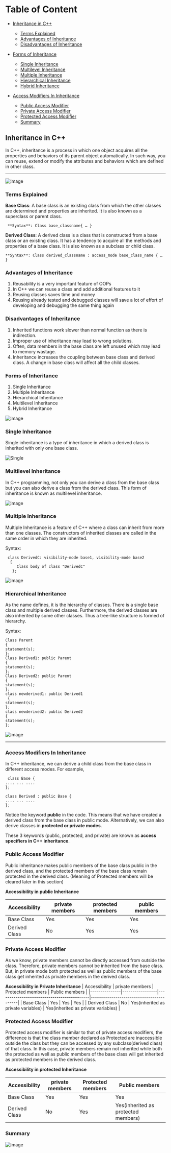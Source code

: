 # Table of Content

 - [Inheritance in C++](#inheritance-in-c++)
   - [Terms Explained](#terms-explained)
   - [Advantages of Inheritance](#advantages-of-inheritance)
   - [Disadvantages of Inheritance](#disadvantages-of-inheritance)


 - [Forms of Inheritance](#forms-of-inheritance)
   - [Single Inheritance](#single-inheritance)
   - [Multilevel Inheritance](#multilevel-inheritance)
   - [Multiple Inheritance](#multiple-inheritance)
   - [Hierarchical Inheritance](#hierarchical-inheritance)
   - [Hybrid Inheritance](#hybrid-inheritance)
   
 - [Access Modifiers In Inheritance](#access-modifiers-in-inheritance)
   - [Public Access Modifier](#public-access-modifier)
   - [Private Access Modifier](#private-access-modifier)
   - [Protected Access Modifier](#public-access-modifier)
   - [ Summary ](#summary)
   
## Inheritance in C++

In C++, inheritance is a process in which one object acquires all the properties and behaviors of its parent object automatically. In such way, you can reuse, extend or modify the attributes and behaviors which are defined in other class.<hr>

![image](https://user-images.githubusercontent.com/75986201/164527069-ee129246-bb61-4367-b32c-40380890acdc.png)


### Terms Explained
 **Base Class**:
     A base class is an existing class from which the other classes are determined and properties are inherited. It is also known as a superclass or parent      class.
     
     
     **Syntax**: Class base_classname{ … }
     
     
**Derived Class**:
    A derived class is a class that is constructed from a base class or an existing class. It has a tendency to acquire all the methods and properties of a base class. It is also known as a subclass or child class.
    
    
    **Syntax**: Class derived_classname : access_mode base_class_name { … }

### Advantages of Inheritance
1) Reusability is a very important feature of OOPs  
2) In C++ we can reuse a class and add additional features to it
3) Reusing classes saves time and money
4) Reusing already tested and debugged classes will save a lot of effort of developing and debugging the same thing again

### Disadvantages of Inheritance

1) Inherited functions work slower than normal function as there is indirection.
2) Improper use of inheritance may lead to wrong solutions.
3) Often, data members in the base class are left unused which may lead to memory wastage.
4) Inheritance increases the coupling between base class and derived class. A change in base class will affect all the child classes.

### Forms of Inheritance 

1) Single Inheritance
2) Multiple Inheritance
3) Hierarchical Inheritance
4) Multilevel Inheritance
5) Hybrid Inheritance



![image](https://user-images.githubusercontent.com/75986201/164524966-804e81ec-0346-4431-9ae2-dd6131df3399.png)

### Single Inheritance 

Single inheritance is a type of inheritance in which a derived class is inherited with only one base class.

![Single](https://user-images.githubusercontent.com/75986201/163713213-0003cadf-b331-41e4-9b0b-38910192d892.png)

### Multilevel Inheritance

In C++ programming, not only you can derive a class from the base class but you can also derive a class from the derived class. This form of inheritance is known as multilevel inheritance.

![image](https://user-images.githubusercontent.com/75986201/165105432-98665b12-40a4-4590-a5ff-19cd13bd27e3.png)


### Multiple Inheritance

Multiple Inheritance is a feature of C++ where a class can inherit from more than one classes.
The constructors of inherited classes are called in the same order in which they are inherited.

Syntax:

     class DerivedC: visibility-mode base1, visibility-mode base2
      {
         Class body of class "DerivedC"
       };
       
![image](https://user-images.githubusercontent.com/75986201/165782310-1f2e1f7b-ed2e-436f-91a5-63c46fb83346.png)

### Hierarchical Inheritance

As the name defines, it is the hierarchy of classes. There is a single base class and multiple derived classes. Furthermore, the derived classes are also inherited by some other classes. Thus a tree-like structure is formed of hierarchy.

Syntax:

    Class Parent  
    {  
    statement(s);  
    };  
    Class Derived1: public Parent  
    {  
    statement(s);  
    };  
    Class Derived2: public Parent  
    {  
    statement(s);  
    };  
    class newderived1: public Derived1  
     {  
    statement(s);  
    };  
    class newderived2: public Derived2  
    {  
    statement(s);  
    };  


![image](https://user-images.githubusercontent.com/75986201/166136241-4a70af10-bf66-40c3-b9ed-cb7826a9557e.png)


---------

### Access Modifiers In Inheritance

In C++ inheritance, we can derive a child class from the base class in different access modes. For example,

     class Base {
    .... ... ....
    };

    class Derived : public Base {
    .... ... ....
    };
Notice the keyword **public** in the code.
This means that we have created a derived class from the base class in public mode. Alternatively, we can also derive classes in **protected or private modes**.

These 3 keywords (public, protected, and private) are known as **access specifiers in C++ inheritance**.

### Public Access Modifier

Public inheritance makes public members of the base class public in the derived class, and the protected members of the base class remain protected in the derived class.
(Meaning of Protected members will be cleared later in this section)

**Accessibility in public Inheritance**

| Accessibility |	private members |	protected members	| public members |
|---------------|-----------------|-------------------|----------------|
|  Base Class   |      Yes        |       Yes         |     Yes        |
| Derived Class |      No         |       Yes         |     Yes        |


### Private Access Modifier

As we know, private members cannot be directly accessed from outside the class. Therefore, private members cannot be inherited from the base class. But, in private mode both protected as well as public members of the base class get inherited as private members in the derived class.

**Accessibility in Private Inheritance**
| Accessibility |	private members |	         Protected members                 |           Public members                 |
|---------------|-----------------|--------------------------------------------|------------------------------------------|
|  Base Class   |      Yes        |       Yes                                  |            Yes                           |
| Derived Class |      No         |       Yes(inherited as private variables)  |     Yes(inherited as private variables)  |


### Protected Access Modifier

Protected access modifier is similar to that of private access modifiers, the difference is that the class member declared as Protected are inaccessible outside the class but they can be accessed by any subclass(derived class) of that class. In this case, private members remain not inherited while both the protected as well as public members of the base class will get inherited as protected members in the derived class.

**Accessibility in protected Inheritance**

| Accessibility |	private members |	         Protected members                 |           Public members                       |
|---------------|-----------------|--------------------------------------------|------------------------------------------------|
|  Base Class   |      Yes        |       Yes                                  |            Yes                                 |
| Derived Class |      No         |        Yes                                 |           Yes(inherited as protected members)  |

### Summary
![image](https://user-images.githubusercontent.com/75986201/164960641-9ecc1809-1627-4355-9416-7eb7d2898d01.png)
